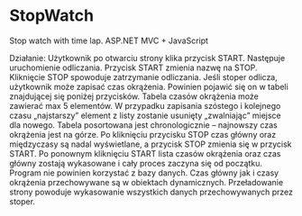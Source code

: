 # StopWatch
Stop watch with time lap. ASP.NET MVC + JavaScript


Działanie:
Użytkownik po otwarciu strony klika przycisk START. Następuje uruchomienie odliczania. Przycisk
START zmienia nazwę na STOP. Kliknięcie STOP spowoduje zatrzymanie odliczania. Jeśli stoper odlicza,
użytkownik może zapisać czas okrążenia. Powinien pojawić się on w tabeli znajdującej się poniżej
przycisków. Tabela czasów okrążenia może zawierać max 5 elementów. W przypadku zapisania
szóstego i kolejnego czasu „najstarszy” element z listy zostanie usunięty „zwalniając” miejsce dla
nowego. Tabela posortowana jest chronologicznie – najnowszy czas okrążenia jest na górze.
Po kliknięciu przycisku STOP czas główny oraz międzyczasy są nadal wyświetlane, a przycisk STOP
zmienia się w przycisk START. Po ponownym kliknięciu START lista czasów okrążenia oraz czas główny
zostają wykasowane i cały proces zaczyna się od początku.
Program nie powinien korzystać z bazy danych. Czas główny jak i czasy okrążenia przechowywane są
w obiektach dynamicznych. Przeładowanie strony powoduje wykasowanie wszystkich danych
przechowywanych przez stoper.

